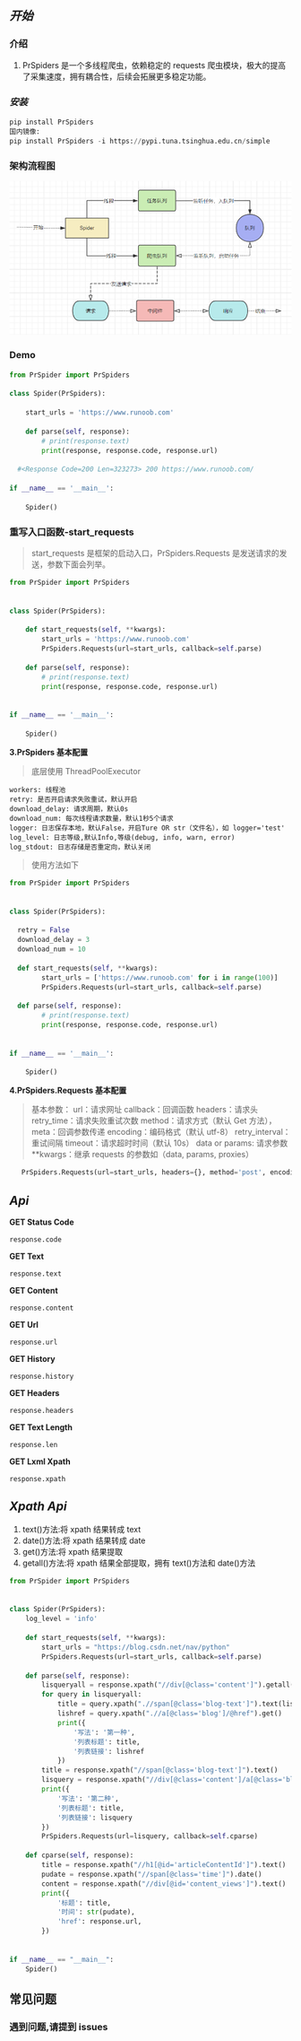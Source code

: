 ## _开始_

### 介绍

1. PrSpiders 是一个多线程爬虫，依赖稳定的 requests 爬虫模块，极大的提高了采集速度，拥有耦合性，后续会拓展更多稳定功能。

### _安装_

```python
pip install PrSpiders
国内镜像:
pip install PrSpiders -i https://pypi.tuna.tsinghua.edu.cn/simple
```

### 架构流程图

![](./img/22bf5e14dcf25beb8f0047e58616ef20.png)

### **Demo**

```python
from PrSpider import PrSpiders

class Spider(PrSpiders):

    start_urls = 'https://www.runoob.com'

    def parse(self, response):
        # print(response.text)
        print(response, response.code, response.url)

  #<Response Code=200 Len=323273> 200 https://www.runoob.com/

if __name__ == '__main__':

    Spider()
```

### **重写入口函数-start_requests**

> start_requests 是框架的启动入口，PrSpiders.Requests 是发送请求的发送，参数下面会列举。

```python
from PrSpider import PrSpiders


class Spider(PrSpiders):

    def start_requests(self, **kwargs):
        start_urls = 'https://www.runoob.com'
        PrSpiders.Requests(url=start_urls, callback=self.parse)

    def parse(self, response):
        # print(response.text)
        print(response, response.code, response.url)


if __name__ == '__main__':

    Spider()
```

**3.PrSpiders 基本配置**

> 底层使用 ThreadPoolExecutor

    workers: 线程池
    retry: 是否开启请求失败重试，默认开启
    download_delay: 请求周期，默认0s
    download_num: 每次线程请求数量，默认1秒5个请求
    logger: 日志保存本地，默认False，开启Ture OR str（文件名），如 logger='test'
    log_level: 日志等级,默认Info,等级(debug, info, warn, error)
    log_stdout: 日志存储是否重定向，默认关闭

> 使用方法如下

```python
from PrSpider import PrSpiders


class Spider(PrSpiders):

  retry = False
  download_delay = 3
  download_num = 10

  def start_requests(self, **kwargs):
        start_urls = ['https://www.runoob.com' for i in range(100)]
        PrSpiders.Requests(url=start_urls, callback=self.parse)

  def parse(self, response):
        # print(response.text)
        print(response, response.code, response.url)


if __name__ == '__main__':

    Spider()
```

**4.PrSpiders.Requests 基本配置**

> 基本参数：
> url：请求网址
> callback：回调函数
> headers：请求头
> retry_time：请求失败重试次数
> method：请求方式（默认 Get 方法），
> meta：回调参数传递
> encoding：编码格式（默认 utf-8）
> retry_interval：重试间隔
> timeout：请求超时时间（默认 10s）
> data or params: 请求参数
> \*\*kwargs：继承 requests 的参数如（data, params, proxies）

```python
   PrSpiders.Requests(url=start_urls, headers={}, method='post', encoding='gbk', callback=self.parse,  retry_time=10, retry_interval=0.5, meta={'hhh': 'ggg'})
```

## _Api_

**GET Status Code**

    response.code

**GET Text**

    response.text

**GET Content**

    response.content

**GET Url**

    response.url

**GET History**

    response.history

**GET Headers**

    response.headers

**GET Text Length**

    response.len

**GET Lxml Xpath**

    response.xpath

## _Xpath Api_

1.  text()方法:将 xpath 结果转成 text
2.  date()方法:将 xpath 结果转成 date
3.  get()方法:将 xpath 结果提取
4.  getall()方法:将 xpath 结果全部提取，拥有 text()方法和 date()方法

```python
from PrSpider import PrSpiders


class Spider(PrSpiders):
    log_level = 'info'

    def start_requests(self, **kwargs):
        start_urls = "https://blog.csdn.net/nav/python"
        PrSpiders.Requests(url=start_urls, callback=self.parse)

    def parse(self, response):
        lisqueryall = response.xpath("//div[@class='content']").getall()
        for query in lisqueryall:
            title = query.xpath(".//span[@class='blog-text']").text(lists=True)
            lishref = query.xpath(".//a[@class='blog']/@href").get()
            print({
                '写法': '第一种',
                '列表标题': title,
                '列表链接': lishref
            })
        title = response.xpath("//span[@class='blog-text']").text()
        lisquery = response.xpath("//div[@class='content']/a[@class='blog']/@href").get()
        print({
            '写法': '第二种',
            '列表标题': title,
            '列表链接': lisquery
        })
        PrSpiders.Requests(url=lisquery, callback=self.cparse)

    def cparse(self, response):
        title = response.xpath("//h1[@id='articleContentId']").text()
        pudate = response.xpath("//span[@class='time']").date()
        content = response.xpath("//div[@id='content_views']").text()
        print({
            '标题': title,
            '时间': str(pudate),
            'href': response.url,
        })


if __name__ == "__main__":
    Spider()

```

## 常见问题

### 遇到问题,请提到 issues
